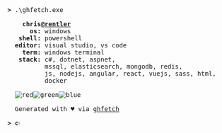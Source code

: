 <pre>
<b>></b> .\ghfetch.exe

    <b>chris<a href="https://github.com/rentler" title="rentler">@rentler</a></b>
      <b>os:</b> windows
   <b>shell:</b> powershell
  <b>editor:</b> visual studio, vs code
    <b>term:</b> windows terminal
   <b>stack:</b> c#, dotnet, aspnet,
          mssql, elasticsearch, mongodb, redis,
          js, nodejs, angular, react, vuejs, sass, html,
          docker

  <img src="https://via.placeholder.com/15/f03c15/000000?text=+" alt="red" /><img src="https://via.placeholder.com/15/c5f015/000000?text=+" alt="green" /><img src="https://via.placeholder.com/15/1589F0/000000?text=+" alt="blue" />

  Generated with &#9829; via <a href="https://github.com/chrishtanaka/ghfetch" title="ghfetch">ghfetch</a>
  
<b>> <img align="top" src="https://user-images.githubusercontent.com/2514771/93036534-5fbd6480-f5fd-11ea-8a13-58ef04796c17.gif" alt="cursor" width="10" height="18" /></b>
</pre>

